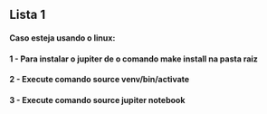 ## Lista 1
#### Caso esteja usando o linux:
#### 1 - Para instalar o jupiter de o comando make install na pasta raiz 
#### 2 - Execute comando source venv/bin/activate
#### 3 - Execute comando source jupiter notebook 

